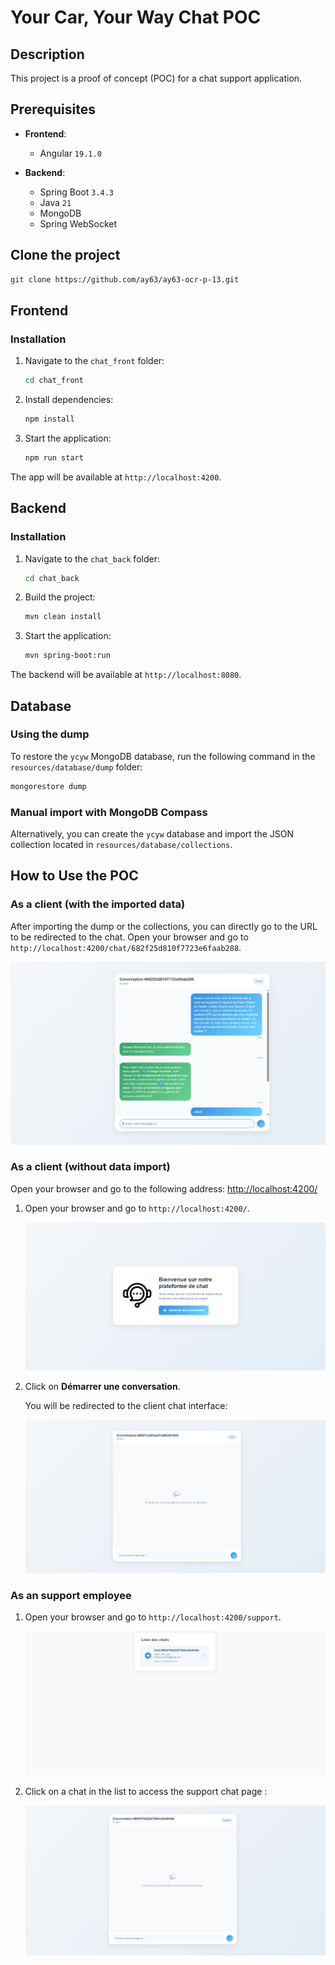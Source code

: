 # Your Car, Your Way Chat POC

## Description

This project is a proof of concept (POC) for a chat support application.

## Prerequisites

* **Frontend**:

  * Angular `19.1.0`

* **Backend**:

  * Spring Boot `3.4.3`
  * Java `21`
  * MongoDB
  * Spring WebSocket

 ## Clone the project 

```bash
git clone https://github.com/ay63/ay63-ocr-p-13.git
```
## Frontend

### Installation

1. Navigate to the `chat_front` folder:

   ```bash
   cd chat_front
   ```
2. Install dependencies:

   ```bash
   npm install
   ```
3. Start the application:

   ```bash
   npm run start
   ```

The app will be available at `http://localhost:4200`.

## Backend

### Installation

1. Navigate to the `chat_back` folder:

   ```bash
   cd chat_back
   ```
2. Build the project:

   ```bash
   mvn clean install
   ```
3. Start the application:

   ```bash
   mvn spring-boot:run
   ```

The backend will be available at `http://localhost:8080`.

## Database

### Using the dump

To restore the `ycyw` MongoDB database, run the following command in the `resources/database/dump` folder:

```bash
mongorestore dump
```

### Manual import with MongoDB Compass

Alternatively, you can create the `ycyw` database and import the JSON collection located in `resources/database/collections`.

## How to Use the POC

### As a client (with the imported data)
After importing the dump or the collections, you can directly go to the URL to be redirected to the chat.
Open your browser and go to `http://localhost:4200/chat/682f25d810f7723e6faab288`.

   ![Client home page](./resources/images/chat_client_with_data.png)


### As a client (without data import)
Open your browser and go to the following address: [http://localhost:4200/](http://localhost:4200/)

1. Open your browser and go to `http://localhost:4200/`.

   ![Client home page](./resources/images/chat_client_home.png)

1. Click on **Démarrer une conversation**.

   You will be redirected to the client chat interface:

   ![Client chat](./resources/images/chat_client.png)


### As an support employee

1. Open your browser and go to `http://localhost:4200/support`.

   ![Support list](./resources/images/chat_support_list.png)

2. Click on a chat in the list to access the support chat page :

   ![Support chat page](./resources/images/chat_support_page.png)

